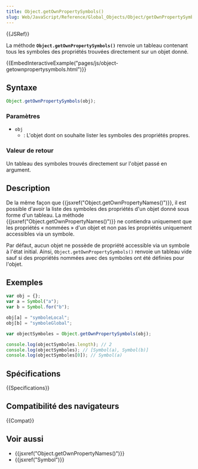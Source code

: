 ```yaml
---
title: Object.getOwnPropertySymbols()
slug: Web/JavaScript/Reference/Global_Objects/Object/getOwnPropertySymbols
---
```


{{JSRef}}

La méthode **`Object.getOwnPropertySymbols()`** renvoie un tableau contenant tous les symboles des propriétés trouvées directement sur un objet donné.

{{EmbedInteractiveExample("pages/js/object-getownpropertysymbols.html")}}

## Syntaxe

```js
Object.getOwnPropertySymbols(obj);
```

### Paramètres

- `obj`
  - : L'objet dont on souhaite lister les symboles des propriétés propres.

### Valeur de retour

Un tableau des symboles trouvés directement sur l'objet passé en argument.

## Description

De la même façon que {{jsxref("Object.getOwnPropertyNames()")}}, il est possible d'avoir la liste des symboles des propriétés d'un objet donné sous forme d'un tableau. La méthode {{jsxref("Object.getOwnPropertyNames()")}} ne contiendra uniquement que les propriétés « nommées » d'un objet et non pas les propriétés uniquement accessibles via un symbole.

Par défaut, aucun objet ne possède de propriété accessible via un symbole à l'état initial. Ainsi, `Object.getOwnPropertySymbols()` renvoie un tableau vide sauf si des propriétés nommées avec des symboles ont été définies pour l'objet.

## Exemples

```js
var obj = {};
var a = Symbol("a");
var b = Symbol.for("b");

obj[a] = "symboleLocal";
obj[b] = "symboleGlobal";

var objectSymboles = Object.getOwnPropertySymbols(obj);

console.log(objectSymboles.length); // 2
console.log(objectSymboles); // [Symbol(a), Symbol(b)]
console.log(objectSymboles[0]); // Symbol(a)
```

## Spécifications

{{Specifications}}

## Compatibilité des navigateurs

{{Compat}}

## Voir aussi

- {{jsxref("Object.getOwnPropertyNames()")}}
- {{jsxref("Symbol")}}
